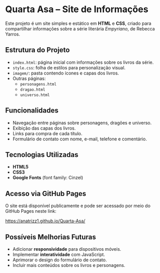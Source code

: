 # Quarta Asa – Site de Informações

Este projeto é um site simples e estático em **HTML** e **CSS**, criado para compartilhar informações sobre a série literária *Empyriano*, de Rebecca Yarros.

##  Estrutura do Projeto

- `index.html`: página inicial com informações sobre os livros da série.  
- `style.css`: folha de estilos para personalização visual.  
- `imagem/`: pasta contendo ícones e capas dos livros.  
- Outras páginas:
  - `personagens.html`
  - `dragao.html`
  - `universo.html`

## Funcionalidades

- Navegação entre páginas sobre personagens, dragões e universo.  
- Exibição das capas dos livros.  
- Links para compra de cada título.  
- Formulário de contato com nome, e-mail, telefone e comentário.

## Tecnologias Utilizadas

- **HTML5**  
- **CSS3**  
- **Google Fonts** (font family: Cinzel)

## Acesso via GitHub Pages

O site está disponível publicamente e pode ser acessado por meio do GitHub Pages neste link:

https://anatrizz1.github.io/Quarta-Asa/

## Possíveis Melhorias Futuras

- Adicionar **responsividade** para dispositivos móveis.  
- Implementar **interatividade** com JavaScript.  
- Aprimorar o design do formulário de contato.  
- Incluir mais conteúdos sobre os livros e personagens.
